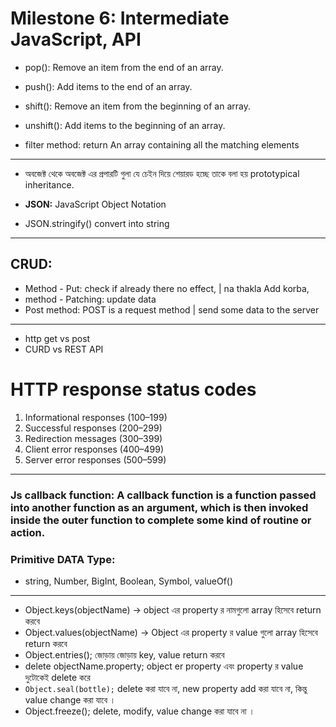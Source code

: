 # Milestone 6: Intermediate JavaScript, API

- pop(): Remove an item from the end of an array.
- push(): Add items to the end of an array.
- shift(): Remove an item from the beginning of an array.
- unshift(): Add items to the beginning of an array.

- filter method: return An array containing all the matching elements

---

- অবজেক্ট থেকে অবজেক্ট এর প্রপারটি গুলা যে চেইন দিয়ে শেয়ারড হচ্ছে তাকে বলা হয় prototypical inheritance.

- **JSON:** JavaScript Object Notation
- JSON.stringify() convert into string

---

## CRUD:

- Method - Put: check if already there no effect, | na thakla Add korba,
- method - Patching: update data
- Post method: POST is a request method | send some data to the server

---

- http get vs post
- CURD vs REST API

# HTTP response status codes

1. Informational responses (100–199)
2. Successful responses (200–299)
3. Redirection messages (300–399)
4. Client error responses (400–499)
5. Server error responses (500–599)

---

### Js callback function: **A callback function is a function passed into another function as an argument, which is then invoked inside the outer function to complete some kind of routine or action.**

### Primitive DATA Type:

- string, Number, BigInt, Boolean, Symbol, valueOf()
---
- Object.keys(objectName) -> object এর property র  নামগুলো  array হিসেবে return করবে
- Object.values(objectName) -> Object এর property র value গুলো array হিসেবে return করবে
- Object.entries(); জোড়ায় জোড়ায় key, value return করবে
- delete objectName.property; object er property এবং property র value দুটোকেই delete করে
- `Object.seal(bottle);` delete করা যাবে না, new property add করা যাবে না, কিন্তু value change করা যাবে ।
- Object.freeze(); delete, modify, value change করা যাবে না ।
